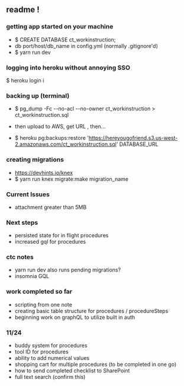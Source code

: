 ## readme !

### getting app started on your machine
- $ CREATE DATABASE ct_workinstruction;
- db port/host/db_name in config.yml (normally .gitignore'd)
- $ yarn run dev

### logging into heroku without annoying SSO

$ heroku login i

### backing up (terminal)

- $ pg_dump -Fc --no-acl --no-owner ct_workinstruction > ct_workinstruction.sql

- then upload to AWS, get URL , then...

- $ heroku pg:backups:restore 'https://hereyougofriend.s3.us-west-2.amazonaws.com/ct_workinstruction.sql' DATABASE_URL

### creating migrations
- https://devhints.io/knex
- $ yarn run knex migrate:make migration_name

### Current Issues
- attachment greater than 5MB

### Next steps
- persisted state for in flight procedures
- increased gql for procedures

### ctc notes
- yarn run dev also runs pending migrations?
- insomnia GQL


### work completed so far
- scripting from one note
- creating basic table structure for procedures / procedureSteps
- beginning work on graphQL to utilize built in auth

### 11/24
- buddy system for procedures
- tool ID for procedures
- ability to add numerical values
- shopping cart for multiple procedures (to be completed in one go)
- how to send completed checklist to SharePoint
- full text search (confirm this)

